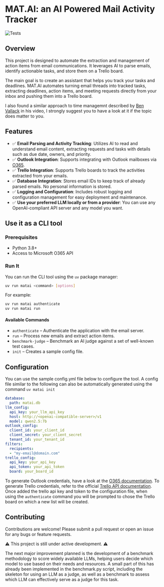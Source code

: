 # MAT.AI: an AI Powered Mail Activity Tracker
![Tests](https://github.com/cirius1792/matai-v2/actions/workflows/tests.yml/badge.svg)
## Overview

This project is designed to automate the extraction and management of action items from email communications.
It leverages AI to parse emails, identify actionable tasks, and store them on a Trello board. 

The main goal is to create an assistant that helps you track your tasks and deadlines.
MAT.AI  automates turning email threads into tracked tasks, extracting deadlines, action items, and meeting requests directly from your inbox and pushing them into a Trello board.

I also found a similar approach to time managemnt described by [Ben Vallack](https://youtu.be/dNcf3cyXakI?t=799) in his video, I strongly suggest you to have a look at it if the topic does matter to you. 


## Features
- ✅ **Email Parsing and Activity Tracking**: Utilizes AI to read and understand email content, extracting requests and tasks with details such as due date, owners, and priority.
- ✅ **Outlook Integration**: Supports integrating with Outlook mailboxes via [O365](https://github.com/O365/python-o365).
- ✅ **Trello Integration**: Supports Trello boards to track the activities extracted from your emails.
- ✅ **Database Integration**: Stores email IDs to keep track of already parsed emails. No personal information is stored.
- ✅ **Logging and Configuration**: Includes robust logging and configuration management for easy deployment and maintenance.
- ✅ **Use your preferred LLM locally or from a provider**: You can use any OpenAI-compliant API server and any model you want.

## Use it as a CLI tool

### Prerequisites

- Python 3.8+
- Access to Microsoft O365 API

### Run It

You can run the CLI tool using the `uv` package manager:

```bash
uv run matai <command> [options]
```

For example:

```bash
uv run matai authenticate
uv run matai run
```

#### Available Commands

- `authenticate` – Authenticate the application with the email server.
- `run` – Process new emails and extract action items.
- `benchmark-judge` – Benchmark an AI judge against a set of well-known test cases.
- `init` – Creates a sample config file.

## Configuration
You can use the sample config.yml file below to configure the tool. 
A config file similar to the following can also be automatically generated using the command `uv matai init`
```yaml
database:
  path: matai.db
llm_config:
  api_key: your_llm_api_key
  host: http://<openai-compatible-server>/v1
  model: qwen2.5:7b
outlook_config:
  client_id: your_client_id
  client_secret: your_client_secret
  tenant_id: your_tenant_id
filters: 
  recipients: 
  - "my-email@domain.com"
trello_config:
  api_key: your_api_key
  api_token: your_api_token
  board: your_board_id
```
To generate Outlook credentials, have a look at the [O365 documentation](https://o365.github.io/python-o365/latest/getting_started.html#oauth-setup-prerequisite).
To generate Trello credentials, refer to the official [Trello API documentation](https://developer.atlassian.com/cloud/trello/guides/rest-api/authorization/).
Once added the trello api key and token to the configuration file, when using the `authenticate` command you will be prompted to chose the Trello board on which a new list will be created. 

## Contributing

Contributions are welcome! Please submit a pull request or open an issue for any bugs or feature requests.

⚠️ This project is still under active development. ⚠️

The next major improvement planned is the development of a benchmark methodology to score widely available LLMs, helping users decide which model to use based on their needs and resources.
A small part of this has already been implemented in the benchmark.py script, including the skeleton for using an LLM as a judge, as well as a benchmark to assess which LLM can effectively serve as a judge for this task.

